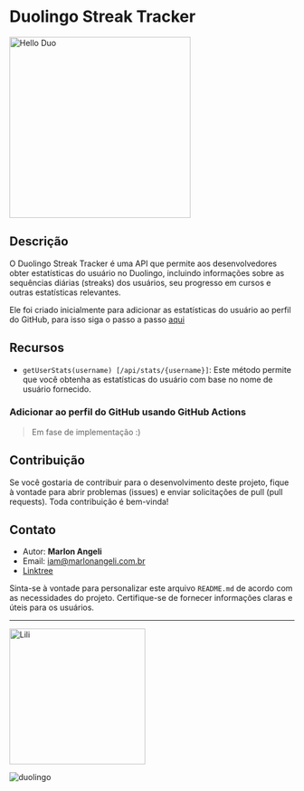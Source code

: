 # Duolingo Streak Tracker

<img src="https://design.duolingo.com/fe225c25f1c6afe81424.svg" alt="Hello Duo" width="320px" title="Hello Duo" >

## Descrição

O Duolingo Streak Tracker é uma API que permite aos desenvolvedores obter estatísticas do usuário no Duolingo, incluindo informações sobre as sequências diárias (streaks) dos usuários, seu progresso em cursos e outras estatísticas relevantes.

Ele foi criado inicialmente para adicionar as estatísticas do usuário ao perfil do GitHub, para isso siga o passo a passo [aqui](#adicionar-ao-perfil-do-github-usando-github-actions)

## Recursos

- `getUserStats(username) [/api/stats/{username}]`: Este método permite que você obtenha as estatísticas do usuário com base no nome de usuário fornecido.

### Adicionar ao perfil do GitHub usando GitHub Actions

> Em fase de implementação :)

## Contribuição

Se você gostaria de contribuir para o desenvolvimento deste projeto, fique à vontade para abrir problemas (issues) e enviar solicitações de pull (pull requests). Toda contribuição é bem-vinda!

## Contato

- Autor: **Marlon Angeli**
- Email: [iam@marlonangeli.com.br](mailto:iam@marlonangeli.com.br)
- [Linktree](https://linktr.ee/marlonangeli)

Sinta-se à vontade para personalizar este arquivo `README.md` de acordo com as necessidades do projeto. Certifique-se de fornecer informações claras e úteis para os usuários.

---

<img src="https://design.duolingo.com/bb221188924ec942b2f1.svg" alt="Lili" width="240px" title="Lili">

![duolingo](http://localhost:3000/marlonangeli)
